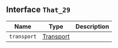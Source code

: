## Interface `That_29`

| Name | Type | Description |
| - | - | - |
| `transport` | [Transport](./Transport.md) | &nbsp; |
